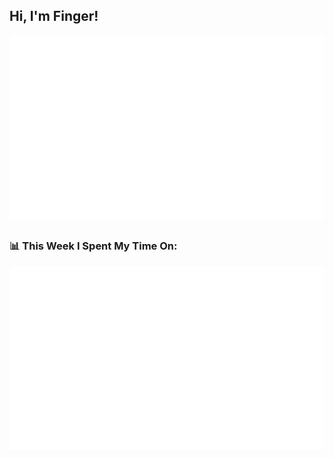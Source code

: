 <h2> Hi, I'm Finger!</h2>

<img align="right" src="https://raw.githubusercontent.com/spianmo/github-stats/master/generated/overview.svg#gh-light-mode-only">

<!-- <img align="right" height="160em" src="https://github-readme-stats-eight-theta.vercel.app/api/top-langs/?username=spianmo&layout=compact&langs_count=8&theme=algolia"/>	 -->
	
```go
package main

type Me struct {
	Name   string
	Job    string
	Code   string
	Skills string
}

func main() {
	me := &Me{
		Name:   "Finger",
		Job:    "Client-side Engineer",
		Code:   "Java, Kotlin, C#, Rust and C++ and Others",
		Skills: "Android, Security, Cross-platform client, NLP, CV, ASR ^o^",
	}
	_ = me
}
```


<h3>📊 This Week I Spent My Time On:</h3>
<img align='right' src="https://raw.githubusercontent.com/spianmo/github-stats/master/generated/languages.svg#gh-light-mode-only">

<!--START_SECTION:waka-->

```txt
TypeScript             4 hrs 9 mins    ████▒░░░░░░░░░░░░░░░░░░░░   17.13 %
Kotlin                 4 hrs 6 mins    ████▒░░░░░░░░░░░░░░░░░░░░   16.91 %
CMake                  2 hrs 59 mins   ███░░░░░░░░░░░░░░░░░░░░░░   12.29 %
Python                 2 hrs 44 mins   ██▓░░░░░░░░░░░░░░░░░░░░░░   11.30 %
Vue.js                 2 hrs 38 mins   ██▓░░░░░░░░░░░░░░░░░░░░░░   10.87 %
```

<!--END_SECTION:waka-->
